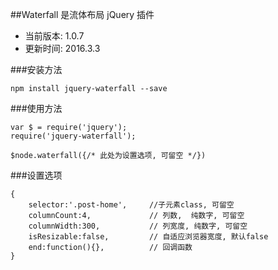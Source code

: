 ##Waterfall 是流体布局 jQuery 插件

* 当前版本: 1.0.7
* 更新时间: 2016.3.3

###安装方法
```
npm install jquery-waterfall --save
```

###使用方法
```
var $ = require('jquery');
require('jquery-waterfall');

$node.waterfall({/* 此处为设置选项, 可留空 */})
```

###设置选项
```
{
    selector:'.post-home',     //子元素class, 可留空
    columnCount:4,             // 列数,  纯数字, 可留空
    columnWidth:300,           // 列宽度, 纯数字, 可留空
    isResizable:false,         // 自适应浏览器宽度, 默认false
    end:function(){},          // 回调函数
}
```